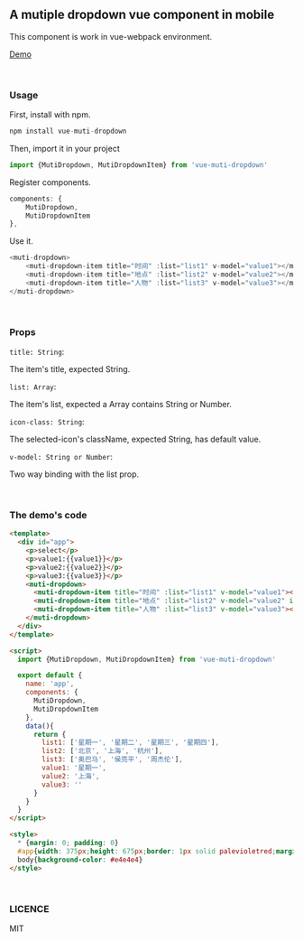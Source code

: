 A mutiple dropdown vue component in mobile
---

This component is work in vue-webpack environment.

[Demo](http://lavyun.github.io/vue-muti-dropdown)

<br>

### Usage

First, install with npm.

```js
npm install vue-muti-dropdown
```

Then, import it in your project

```js
import {MutiDropdown, MutiDropdownItem} from 'vue-muti-dropdown'
```

Register components.
```js
components: {
	MutiDropdown,
	MutiDropdownItem
},
```

Use it.
```js
<muti-dropdown>
	<muti-dropdown-item title="时间" :list="list1" v-model="value1"></muti-dropdown-item>
	<muti-dropdown-item title="地点" :list="list2" v-model="value2"></muti-dropdown-item>
	<muti-dropdown-item title="人物" :list="list3" v-model="value3"></muti-dropdown-item>
</muti-dropdown>
```

<br>

### Props

`title: String`:

The item's title, expected String.

`list: Array`:

The item's list, expected a Array contains String or Number.

`icon-class: String`:

The selected-icon's className, expected String, has default value.

`v-model: String or Number`:

Two way binding with the list prop.

<br>

### The demo's code

```html
<template>
  <div id="app">
    <p>select</p>
    <p>value1:{{value1}}</p>
    <p>value2:{{value2}}</p>
    <p>value3:{{value3}}</p>
    <muti-dropdown>
      <muti-dropdown-item title="时间" :list="list1" v-model="value1"></muti-dropdown-item>
      <muti-dropdown-item title="地点" :list="list2" v-model="value2" icon-class="iconfont icon-danxuanon"></muti-dropdown-item>
      <muti-dropdown-item title="人物" :list="list3" v-model="value3"></muti-dropdown-item>
    </muti-dropdown>
  </div>
</template>

<script>
  import {MutiDropdown, MutiDropdownItem} from 'vue-muti-dropdown'

  export default {
    name: 'app',
    components: {
      MutiDropdown,
      MutiDropdownItem
    },
    data(){
      return {
        list1: ['星期一', '星期二', '星期三', '星期四'],
        list2: ['北京', '上海', '杭州'],
        list3: ['奥巴马', '侯亮平', '周杰伦'],
        value1: '星期一',
        value2: '上海',
        value3: ''
      }
    }
  }
</script>

<style>
  * {margin: 0; padding: 0}
  #app{width: 375px;height: 675px;border: 1px solid palevioletred;margin: 100px auto}
  body{background-color: #e4e4e4}
</style>
```

<br>

### LICENCE
MIT







